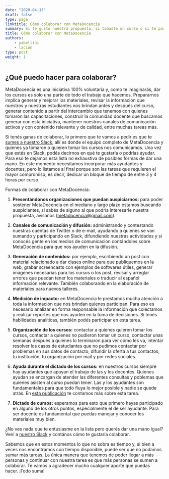 ```yaml
---
date: "2020-04-13"
draft: false
type: page
linktitle: Cómo colaborar con MetaDocencia
summary: Si te gustó nuestra propuesta, si tomaste un curso o si te parece que está bueno lo que hacemos y querés ayudarnos, aquí te presentamos un listado de opciones que tenés para darnos una mano y sumar tu granito a esta iniciativa.
title: Cómo colaborar con MetaDocencia
authors: 
    - yabellini
    - lacion
type: post
weight: 1
---
```


## ¿Qué puedo hacer para colaborar?

MetaDocencia es una iniciativa 100% voluntaria y, como te imaginarás, dar los cursos es solo una parte de todo el trabajo que hacemos. Prepararnos implica generar y mejorar los materiales, revisar la información que nuestros y nuestras estudiantes nos brindan antes y después del curso, generar contenido a partir del intercambio que tenemos con quienes tomaron las capacitaciones, construir la comunidad docente que buscamos generar con esta iniciativa, mantener nuestros canales de comunicación activos y con contenido relevante y de calidad, entre muchas tareas más.

Si tenés ganas de colaborar, lo primero que te vamos a pedir es que te [sumes a nuestro Slack](https://w3id.org/metadocencia/slack), allí es donde el equipo completo de MetaDocencia y quienes ya tomaron o quieren tomar los cursos nos comunicamos. Una vez que estés en Slack, podés decirnos en qué te gustaría o podrías ayudar. Para eso te dejamos esta lista no exhaustiva de posibles formas de dar una mano. En este momento necesitamos incorporar más ayudantes y docentes, pero lo listamos al final porque son las tareas que requieren el mayor compromiso, es decir, dedicar un bloque de tiempo de entre 3 y 4 horas por curso.

Formas de colaborar con MetaDocencia:

1. **Presentándonos organizaciones que puedan auspiciarnos:** para poder sostener MetaDocencia en el mediano y largo plazo estamos buscando auspiciantes, si sabés de alguno al que podría interesarle nuestra propuesta, avisanos (metadocencia@gmail.com).

2. **Canales de comunicación y difusión:** administrando y contestando nuestras cuentas de Twitter o de e-mail, ayudando a quienes se van sumando y participando en Slack, difundiendo nuestras actividades y si conocés gente en los medios de comunicación contándoles sobre MetaDocencia para que nos ayuden en la difusión.

3. **Generación de contenidos:** por ejemplo, escribiendo un post con material relacionado a dar clases online para que publiquemos en la web, grabar screencasts con ejemplos de softwares útiles, generar imágenes necesarias para los cursos o los post, revisar y arreglar errores que puedan tener los materiales o traducir al español información relevante. También colaborando en la elaboración de materiales para nuevos talleres.

4. **Medición de impacto:** en MetaDocencia le prestamos mucha atención a toda la información que nos brindan quienes participan. Para eso es necesario analizar en forma responsable la información que colectamos y realizar reportes que nos ayuden en la toma de decisiones. Si tenés habilidades analíticas, también podés participar en esta tarea.

5. **Organización de los cursos:** contactar a quienes quieren tomar los cursos, contactar a quienes no pudieron tomar un curso, contactar unas semanas después a quienes lo terminaron  para ver cómo les va, intentar resolver los casos de estudiantes que no pudimos contactar por problemas en sus datos de contacto, difundir la oferta a tus contactos, tu institución, tu organización por mail y por redes sociales.

6. **Ayuda durante el dictado de los cursos:** en nuestros cursos siempre hay ayudantes que apoyan el trabajo de las y los docentes. Quienes ayudan se encargan de atender las diferentes consultas y poblemas que quienes asisten al curso puedan tener. Las y los ayudantes son fundamentales para que todo fluya lo mejor posible y nadie se quede atrás. En [esta publicación](https://metadocencia.netlify.app/post/ayudante/) te contamos más sobre esta tarea.

7. **Dictado de cursos:** esperamos para esto que primero hayas participado en alguno de los otros puntos, especialmente el de ser ayudante. Para ser docente es fundamental que puedas manejar y conocer los materiales muy bien.

¿No ves nada que te entusiasme en la lista pero querés dar una mano igual? Vení a [nuestro Slack](https://w3id.org/metadocencia/slack) y contános cómo te gustaría colaborar.

Sabemos que en estos momentos lo que no sobra es tiempo y, si bien a veces nos encontramos con tiempo disponible, puede ser que no podamos sumar más tareas. La única manera que tenemos de poder llegar a más personas y continuar con nuestra tarea es que más personas se sumen a colaborar. Te vamos a agradecer mucho cualquier aporte que puedas hacer. ¡Todo suma!
